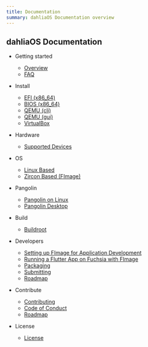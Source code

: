 ```yaml
---
title: Documentation
summary: dahliaOS Documentation overview
---
```

## dahliaOS Documentation

- Getting started

  - [Overview](/)
  - [FAQ](/os/faq)

- Install

  - [EFI (x86_64)](/install/efi)
  - [BIOS (x86_64)](/install/legacy)
  - [QEMU (cli)](/install/QEMU-cli)
  - [QEMU (gui)](/install/QEMU-gui)
  - [VirtualBox](/install/virtualbox) 

- Hardware

  - [Supported Devices](/hardware/support)

- OS

  - [Linux Based](/os/linux)
  - [Zircon Based (FImage)](/os/fimage)

- Pangolin

  - [Pangolin on Linux](/pangolin/pangolin-linux)
  - [Pangolin Desktop](/pangolin/pangolin)

- Build

  - [Buildroot](/build/buildroot)

- Developers

  - [Setting up FImage for Application Development](/developer/fimage-setup)
  - [Running a Flutter App on Fuchsia with FImage](/developer/flutter-fuchsia)
  - [Packaging](/developer/packaging)
  - [Submitting](/developer/submitting)
  - [Roadmap](/developer/roadmap)

- Contribute

  - [Contributing](/contribute/contributing)
  - [Code of Conduct](/contribute/conduct)
  - [Roadmap](/contribute/roadmap)

- License

  - [License](/license/LICENSE)

